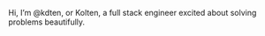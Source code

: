Hi, I’m @kdten, or Kolten, a full stack engineer excited about solving problems beautifully.

<!---
kdten/kdten is a ✨ special ✨ repository because its `README.md` (this file) appears on your GitHub profile.
You can click the Preview link to take a look at your changes.
--->
